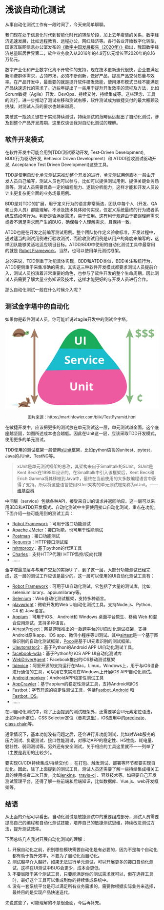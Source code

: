 # 浅谈自动化测试



从事自动化测试工作有一段时间了，今天来简单聊聊。


<!--more-->


我们现在处于信息化时代到智能化时代的转型阶段，加上去年疫情的关系，数字经济迅速发展，比如远程教育、远程办公，网红经济等。各行各业开始数字化转型，国家互联网信息办公室发布的[《数字中国发展报告（2020年）》](http://www.cac.gov.cn/2021-06/28/c_1626464503226700.htm)指出，我国数字经济总量跃居世界第二，软件业务收入从2016年的4.9万亿元增长至2020年的8.16万亿元。

数字产业化和产业数字化离不开软件的支持，现在技术更新迭代很快，企业要满足新消费群体需求，占领市场，必须不断创新，做好产品，提高产品交付质量与效率。在产品开发中，最重要的就是提升软件研发效能，使用瀑布模式已经不能满足产品快速迭代的需求了。近些年提出了一些用于提升开发效率的流程及方法，比如Scrum敏捷（Agile）开发、DevOps、持续交付、持续集成等。这些理念、工具的流行，进一步推动了测试左移和测试右移，软件测试成为敏捷交付的最大瓶颈及挑战，对测试人员的要求也越来越高。

突破这一瓶颈关键在于实现持续测试，持续测试的范畴远远超出了自动化测试，涉及到整个产品开发周期，这里仅谈谈我对自动化测试的理解。

## 软件开发模式


在软件开发中可能会用到TDD(测试驱动开发, Test-Driven Development), BDD(行为驱动开发, Behavior Driven Development）和 ATDD(验收测试驱动开发, Acceptance Test Driven Development)这些工具。

TDD是使用自动化单元测试来推动整个开发的进行，单元测试用例脚本一般由开发人员自己编写，测试人员也可以参与，比如可以提供测试用例、提供关键业务场景等。测试人员需要具备一定的编程能力、逻辑分析能力，这样才能和开发人员设计出更复杂更全面的业务场景用例。

BDD是对TDD的扩展，用于定义行为的语言非常简洁，团队中每个人（开发、QA和业务人员）都能理解。不涉及技术具体如何实现，仅定义系统最终的行为或者系统应该如何行为。判断是否满足需求，易于使用。这有利于规避由于错误理解需求或者不满足需求而产生的BUG，确保每个人理解需求，且保持一致。

ATDD也是在开发之前编写测试用例。整个团队协作定义验收标准，开发过程中，通过适当的测试用例进行验收测试，而验收测试用例是从用户的角度来编写的，这样团队能够灵活地适应项目目标。ATDD/BDD中使用的自动化测试工具中最常用的就是 [Robot Framework](https://robotframework.org/)。当然，也可以使用单元测试框架。

总的来说，TDD侧重于功能具体实现，BDD和ATDD类似，BDD关注系统行为，ATDD更侧重于采集准确的需求。其实这三种软件开发模式都要求测试人员提前介入，测试人员扮演着非常重要的角色，也参与了软件开发的整个生命周期。因此测试人员需要了解大量业务知识及技术，这样才能更好的与开发人员进行合作。

那么自动化测试一般在什么时候介入呢？

## 测试金字塔中的自动化

如果你是软件测试人员，你可能听说过agile开发中的测试金字塔。

![](software-testing-for-auto-test-architecture/test-pyramid.png)

<center><font size="2">图片来源：https://martinfowler.com/bliki/TestPyramid.html</font></center>

在敏捷开发中，应该把更多的测试放在单元测试这一层，单元测试越全面，这个底座越坚固，如图所述成本也会越低。因此在Unit这一层，应该采取TDD开发模式，使用更多的单元测试。

TDD使用的测试框架一般使用[xUnit](https://en.wikipedia.org/wiki/XUnit)框架，比如python语言的unitest、pytest，Java的JUnit、TestNG等。

> xUnit是单元测试框架的总称，其架构来自于Smalltalk的SUnit，SUnit是Kent Beck在1998年设计的。在Smalltalk中引入该框架后，Kent Beck和Erich Gamma将其移植到Java中，最终在当前使用的大多数编程语言中获得了支持。所以将这些语言使用SUnit架构的单元测试框架称为xUnit。——[维基百科](https://en.wikipedia.org/wiki/XUnit)

中间层（service）包括各种API，接受来自UI的请求并返回响应。这一层可以采用BDD和ATDD开发模式。自动化测试中主要使用接口自动化测试，重点在功能。下面介绍一些可能用到的测试工具：

- [Robot Framework](https://robotframework.org/)：可用于接口功能测试
- [Apache JMeter](https://jmeter.apache.org/)：接口功能，也可用于性能测试
- [Postman](https://www.postman.com/)：接口功能测试
- [Requests](https://github.com/psf/requests)：HTTP接口测试库
- [mitmproxy](https://mitmproxy.org/)：基于python的代理工具
- [Charles](https://www.charlesproxy.com/)：支持HTTP代理/ HTTP监控/反向代理
- ......

金字塔最顶层与与用户交互的实际UI了，到了这一层，大部分功能测试已经完成，这一层的测试工作应该是最少的。这一层可以使用的UI自动化测试工具有：

- [Robot Framework](https://robotframework.org/)：可用于UI自动化测试，它包括了大量的测试库，比如seleniumlibrary、appiumlibrary等。
- [Selenium](https://github.com/SeleniumHQ/selenium)：Web自动化测试框架，支持多种语言。
- [playwright](https://playwright.dev/)：微软开发的Web UI自动化测试工具，支持Node.js、Python、C# 和 Java语言。
- [Appium](http://appium.io/)：可用于iOS、 Android和 Windows 桌面平台原生、移动 Web 和混合应用测试，支持多种语言。
- [AirtestProject](https://airtest.netease.com/)：网易游戏推出的一款跨平台的UI自动化测试框架，支持Android原生app、iOS app、微信小程序等UI测试。其中[airtest](https://github.com/AirtestProject/Airtest)是一个基于图像识别的自动化测试框架，[Poco](https://github.com/AirtestProject/Poco)是基于UI元素识别的测试框架。
- [Uiautomator2](https://blog.csdn.net/u010698107/article/details/118468802)：基于Python的Android APP UI自动化测试工具。
- [facebook-wda](https://blog.csdn.net/u010698107/article/details/120396046)：基于Python的 iOS APP UI自动化测试库
- [WebDriverAgent](https://github.com/appium/WebDriverAgent)：Facebook推出的iOS移动测试框架
- [tidevice](https://github.com/alibaba/taobao-iphone-device)：阿里开源的支持运行在Mac，Linux，Windows上，用于与iOS设备进行通信的工具，可以用它来实现在Windows上开展iOS APP自动化测试。
- [Android monkey](https://blog.csdn.net/u010698107/article/details/111437735)：AndroidAPP稳定性测试工具
- [AppCrawler](https://github.com/seveniruby/AppCrawler)：基于appium的稳定性测试工具，支持Android和IOS
- Fastbot：字节开源的稳定性测试工具，包括[Fastbot_Android](https://github.com/bytedance/Fastbot_Android) 和 [Fastbot_iOS](https://github.com/bytedance/Fastbot_iOS)。
- ......

在UI自动化测试中，除了上面提到的测试框架外，还需要学会UI元素定位语法，比如Xpath定位，CSS Selector定位（[参考这里](https://blog.csdn.net/u010698107/article/details/111415888)），iOS应用中的[predicate](https://blog.csdn.net/u010698107/article/details/120318075)、[class chain](https://blog.csdn.net/u010698107/article/details/120395943)等。

通常情况下，基本功能没有问题之后，还会进行非功能测试，比如对Web服务的压力测试、负载测试、接口性能测试，对移动APP的稳定性、H5性能、耗电量、健壮性、弱网测试等。另外还有安全测试，关于相应的工具这里就不一一列举了（主要是我用的比较少）。

要实现CI/CD(持续集成/持续交付) ，在打包、触发测试、部署等环节都要实现自动化。因此，除了上面提到的测试工具，测试人员还需要了解一些持续集成相关工具的使用或者二次开发，比如[jenkins](http://jenkins-ci.org/)、[travis-ci](https://travis-ci.org/) 、容器技术等。如果要自己开发测试管理平台，还得了解一些前端和后端知识，比如数据库、Vue.js、web开发框架等。

## 结语

从上面的介绍可以看出，自动化测试是敏捷测试中的重要组成部分，测试人员需要提高自己的编程和自动化测试技能，培养自己的敏捷测试思维，持续改进测试方法，提升测试效率。

下面总结几点我对开展自动化测试的理解：

1. 开展自动化之前，识别哪些模块需要自动化是有必要的，因为不是每个自动化都有助于提升效率，不要为了自动化而自动化。
2. 测试越早介入越好，如果无法进行单元测试，可以开展更多的接口自动化测试，这样在UI测试中BUG会更少，成本会更低。
3. 不要局限于某个测试工具，只要能满足你的测试需求就可以，但在选择工具时，最好这个工具可以集成到你的持续集成系统中。
4. 没有一套系统平台是可以满足所有业务需求的，需要你根据实际业务来选择，最终目的是实现产品快速迭代。

先说这些了，可能理解的不是很全面，今后再补充。



